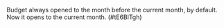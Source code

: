 Budget always opened to the month before the current month, by default.  Now it opens to the current month.  (#tE6BlTgh)
